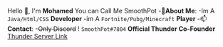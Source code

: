 Hello 👋, I'm **Mohamed** You can Call Me SmoothPot
-🌱**About Me**:
-Im A `Java/Html/CSS` **Developer**
-im A `Fortnite/Pubg/Minecraft` **Player**
-📫 **Contact**:
-~~Only Discord~~ ! `SmoothPot#7804`
**Official Thunder Co-Founder** [Thunder Server Link](https://discord.gg/k6SkE2ScZG)
<!---
M0hameeed/M0hameeed is a ✨ special ✨ repository because its `README.md` (this file) appears on your GitHub profile.
You can click the Preview link to take a look at your changes.
--->
 
